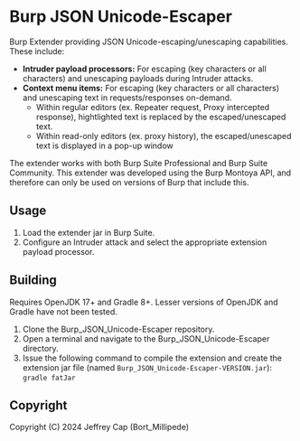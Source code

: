 # Burp JSON Unicode-Escaper

Burp Extender providing JSON Unicode-escaping/unescaping capabilities. These include:
* **Intruder payload processors:** For escaping (key characters or all characters) and unescaping payloads during Intruder attacks.
* **Context menu items:** For escaping (key characters or all characters) and unescaping text in requests/responses on-demand.
  * Within regular editors (ex. Repeater request, Proxy intercepted response), hightlighted text is replaced by the escaped/unescaped text.
  * Within read-only editors (ex. proxy history), the escaped/unescaped text is displayed in a pop-up window

The extender works with both Burp Suite Professional and Burp Suite Community. This extender was developed using the Burp Montoya API, and therefore can only be used on versions of Burp that include this.

## Usage

1. Load the extender jar in Burp Suite.
2. Configure an Intruder attack and select the appropriate extension payload processor.

## Building

Requires OpenJDK 17+ and Gradle 8+. Lesser versions of OpenJDK and Gradle have not been tested.

1. Clone the Burp_JSON_Unicode-Escaper repository.
2. Open a terminal and navigate to the Burp_JSON_Unicode-Escaper directory.
3. Issue the following command to compile the extension and create the extension jar file (named ```Burp_JSON_Unicode-Escaper-VERSION.jar```): ```gradle fatJar```

## Copyright

Copyright (C) 2024 Jeffrey Cap (Bort_Millipede)

